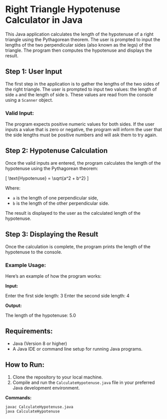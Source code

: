 # Right Triangle Hypotenuse Calculator in Java

This Java application calculates the length of the hypotenuse of a right triangle using the Pythagorean theorem. The user is prompted to input the lengths of the two perpendicular sides (also known as the legs) of the triangle. The program then computes the hypotenuse and displays the result.

## Step 1: User Input
The first step in the application is to gather the lengths of the two sides of the right triangle. The user is prompted to input two values: the length of side `a` and the length of side `b`. These values are read from the console using a `Scanner` object.

### Valid Input:
The program expects positive numeric values for both sides. If the user inputs a value that is zero or negative, the program will inform the user that the side lengths must be positive numbers and will ask them to try again.

## Step 2: Hypotenuse Calculation
Once the valid inputs are entered, the program calculates the length of the hypotenuse using the Pythagorean theorem:

\[
\text{Hypotenuse} = \sqrt{a^2 + b^2}
\]

Where:
- `a` is the length of one perpendicular side,
- `b` is the length of the other perpendicular side.

The result is displayed to the user as the calculated length of the hypotenuse.

## Step 3: Displaying the Result
Once the calculation is complete, the program prints the length of the hypotenuse to the console.

### Example Usage:
Here’s an example of how the program works:

**Input:**

Enter the first side length: 3 Enter the second side length: 4

**Output:**

The length of the hypotenuse: 5.0

## Requirements:
- Java (Version 8 or higher)
- A Java IDE or command line setup for running Java programs.

## How to Run:
1. Clone the repository to your local machine.
2. Compile and run the `CalculateHypotenuse.java` file in your preferred Java development environment.

**Commands:**

```bash
javac CalculateHypotenuse.java
java CalculateHypotenuse
